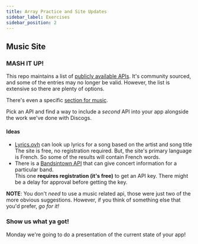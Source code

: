 ```yaml
---
title: Array Practice and Site Updates
sidebar_label: Exercises
sidebar_position: 2
---
```

<!-- markdownlint-disable no-inline-html no-trailing-punctuation -->
## Music Site

### MASH IT UP!

This repo maintains a list of [publicly available APIs](https://github.com/public-apis/public-apis).  It's community sourced, and some of the entries may no longer be valid. However, the list is extensive so there are plenty of options.

There's even a specific [section for music](https://github.com/public-apis/public-apis?tab=readme-ov-file#music).

Pick an API and find a way to include a _second_ API into your app alongside the work we've done with Discogs.

#### Ideas

* [Lyrics.ovh](https://lyricsovh.docs.apiary.io/#reference/0/lyrics-of-a-song/search) can look up lyrics for a song based on the artist and song title
  <br/> The site is free, no registration required. But, the site's primary language is French. So some of the results will contain French words.
* There is a [Bandsintown API](https://app.swaggerhub.com/apis/Bandsintown/PublicAPI/3.0.0#/) that can give concert information for a particular band.
  <br/> This one **requires registration (it's free)** to get an API key. There might be a delay for approval before getting the key.

**NOTE**: You don't _need_ to use a music related api, those were just two of the more obvious suggestions. However, if you think of something else that you'd prefer, _go for it!_

### Show us what ya got!

Monday we're going to do a presentation of the current state of your app!
